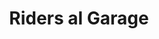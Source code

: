 ---
title: "Riders al Garage"
url: /ciudad-autonoma-de-buenos-aires/riders-al-garage/
shop: ropa
---